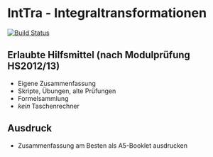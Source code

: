 IntTra - Integraltransformationen
======
[![Build Status](https://travis-ci.org/HSR-Stud/IntTra.svg?branch=master)](https://travis-ci.org/HSR-Stud/IntTra)

## Erlaubte Hilfsmittel (nach Modulprüfung HS2012/13)

  * Eigene Zusammenfassung
  * Skripte, Übungen, alte Prüfungen
  * Formelsammlung
  * *kein* Taschenrechner
  
## Ausdruck 
  * Zusammenfassung am Besten als A5-Booklet ausdrucken
